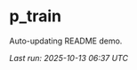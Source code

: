 # p_train

Auto-updating README demo.

<!--START_SECTION:status-->
_Last run: 2025-10-13 06:37 UTC_
<!--END_SECTION:status-->





















































































































































































































































































































































































































































































































































































































































































































































































































































































































































































































































































































































































